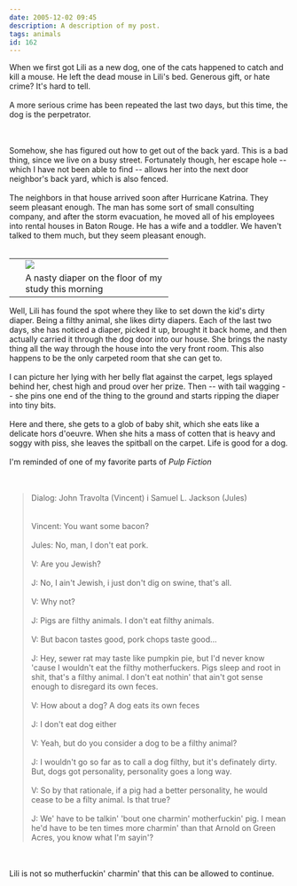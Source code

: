 ```yaml
---
date: 2005-12-02 09:45
description: A description of my post.
tags: animals
id: 162
---
```

When we first got Lili as a new dog, one of the cats happened to catch and kill a mouse.  He left the dead mouse in Lili's bed.  Generous gift, or hate crime?  It's hard to tell.<br />
<br />
A more serious crime has been repeated the last two days, but this time, the dog is the perpetrator.<br />

<!--more--><br /><br />Somehow, she has figured out how to get out of the back yard.  This is a bad thing, since we live on a busy street.  Fortunately though, her escape hole -- which I have not been able to find -- allows her into the next door neighbor's back yard, which is also fenced.<br />
<br />
The neighbors in that house arrived soon after Hurricane Katrina.  They seem pleasant enough.  The man has some sort of small consulting company, and after the storm evacuation, he moved all of his employees into rental houses in Baton Rouge.  He has a wife and a toddler.  We haven't talked to them much, but they seem pleasant enough.<br />
<br />
<table cellpadding="2" align="right"><tr><td width="5" rowspan="2"><spacer type="block" width="5" height="1"></spacer></td><td width="250" ><img src="/img/diaper.jpg"/></td></tr><tr><td class="caption" width="250">A nasty diaper on the floor of my study this morning</td></tr></table><br />
<br />
Well, Lili has found the spot where they like to set down the kid's dirty diaper.  Being a filthy animal, she likes dirty diapers.  Each of the last two days, she has noticed a diaper, picked it up, brought it back home, and then actually carried it through the dog door into our house.  She brings the nasty thing all the way through the house into the very front room.  This also happens to be the only carpeted room that she can get to.  <br />
<br />
I can picture her lying with her belly flat against the carpet, legs splayed behind her, chest high and proud over her prize.  Then -- with tail wagging -- she pins one end of the thing to the ground and starts ripping the diaper into tiny bits.<br />
<br />
Here and there, she gets to a glob of baby shit, which she eats like a delicate hors d'oeuvre.  When she hits a mass of cotten that is heavy and soggy with piss, she leaves the spitball on the carpet.  Life is good for a dog.<br />
<br />
I'm reminded  of one of my favorite parts of <i>Pulp Fiction</i><br />
<br />
<br />
<blockquote>Dialog: John Travolta (Vincent) i Samuel L. Jackson (Jules)<br />
<br />
<br />
Vincent:  You want some bacon?<br />
<br />
Jules:  No, man, I don't eat pork.<br />
<br />
V:  Are you Jewish?<br />
<br />
J:  No, I ain't Jewish, i just don't dig on swine, that's all.<br />
<br />
V:  Why not?<br />
<br />
J:  Pigs are filthy animals. I don't eat filthy animals.<br />
<br />
V:  But bacon tastes good, pork chops taste good...<br />
<br />
J:  Hey, sewer rat may taste like pumpkin pie, but I'd never know 'cause I wouldn't eat the filthy motherfuckers. Pigs sleep and root in shit, that's a filthy animal. I don't eat nothin' that ain't got sense enough to disregard its own feces.<br />
<br />
V:  How about a dog? A dog eats its own feces<br />
<br />
J:  I don't eat dog either<br />
<br />
V:  Yeah, but do you consider a dog to be a filthy animal?<br />
<br />
J:  I wouldn't go so far as to call a dog filthy, but it's definately dirty. But, dogs got personality, personality goes a long way.<br />
<br />
V:  So by that rationale, if a pig had a better personality, he would cease to be a filty animal. Is that true?<br />
<br />
J:  We' have to be talkin' 'bout one charmin' motherfuckin' pig. I mean he'd have to be ten times more charmin' than that Arnold on Green Acres, you know what I'm sayin'?<br />
</blockquote><br />
<br />
Lili is not so mutherfuckin' charmin' that this can be allowed to continue.<br />

